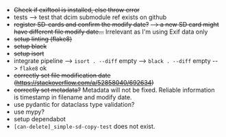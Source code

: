 * ~~Check if exiftool is installed, else throw error~~
* tests
  --> test that dcim submodule ref exists on github
* ~~register SD-cards and confirm the modify date?~~
  ~~--> a new SD card might have different file modify date...~~ Irrelevant as I'm using Exif data only
* ~~setup linting (flake8)~~
* ~~setup black~~
* ~~setup isort~~
* integrate pipeline
  --> `isort . --diff` empty
  --> `black . --diff` empty
  --> `flake8` ok   
* ~~correctly set file modification date (https://stackoverflow.com/a/52858040/692634)~~
* ~~correctly set metadata?~~ Metadata will not be fixed. Reliable information is timestamp in filename and modify date.
* use pydantic for dataclass type validation?
* use mypy?
* setup dependabot
* `[can-delete]_simple-sd-copy-test` does not exist.
